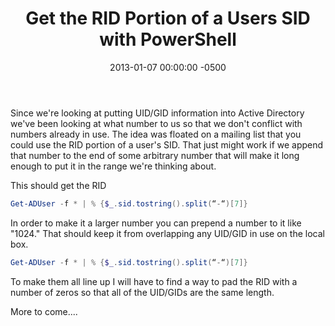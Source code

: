 ﻿---
title:  Get the RID Portion of a Users SID with PowerShell
date:   2013-01-07 00:00:00 -0500
categories: IT
---

Since we're looking at putting UID/GID information into Active Directory we've been looking at what number to us so that we don't conflict with numbers already in use. The idea was floated on a mailing list that you could use the RID portion of a user's SID. That just might work if we append that number to the end of some arbitrary number that will make it long enough to put it in the range we're thinking about.

This should get the RID

```powershell
Get-ADUser -f * | % {$_.sid.tostring().split(“-“)[7]}
```
In order to make it a larger number you can prepend a number to it like "1024." That should keep it from overlapping any UID/GID in use on the local box.

```powershell
Get-ADUser -f * | % {$_.sid.tostring().split(“-“)[7]}
```

To make them all line up I will have to find a way to pad the RID with a number of zeros so that all of the UID/GIDs are the same length.

More to come....
